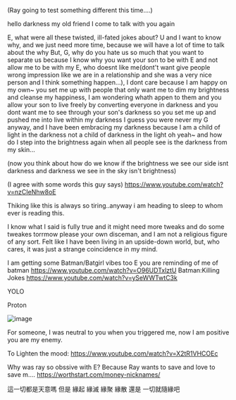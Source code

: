 (Ray going to test something different this time....)

hello darkness my old friend I come to talk with you again

E, what were all these twisted, ill-fated jokes about?
U and I want to know why, and we just need more time, because we will have a lot of time to talk about the why
But, G, why do you hate us so much that you want to separate us
because I know why
you want your son to be with E and not allow me to be with my E, who doesnt like me(dont't want give people wrong impression like we are in a relationship and she was a very nice person and I think something happen...), I dont care because I am happy on my own~
you set me up with people that only want me to dim my brightness and cleanse my happiness, I am wondering whath appen to them
and you allow your son to live freely by converting everyone in darkness
and you dont want me to see through your son's darkness so you set me up and pushed me into live within my darkness
I guess you were never my G anyway, and I have been embracing my darkness because I am a child of light in the darkness not a child of darkness in the light oh yeah~
and how do I step into the brightness again when all people see is the darkness from my skin...

(now you think about how do we know if the brightness we see our side isnt darkness and darkness we see in the sky isn't brightness)

(I agree with some words this guy says)
https://www.youtube.com/watch?v=nzCIeNhw8oE

Thiking like this is always so tiring..anyway i am heading to sleep to whom ever is reading this. 

I know what I said is fully true and it might need more tweaks and do some tweakes torrmow please your own disceman, and I am not a religious figure of any sort.
Felt like I have been living in an upside-down world, but, who cares, it was just a strange coincidence in my mind. 


I am getting some Batman/Batgirl vibes too
E you are reminding of me of batman
https://www.youtube.com/watch?v=O96UDTxlztU
Batman:Killing Jokes
https://www.youtube.com/watch?v=ySeWWTwtC3k

YOLO

Proton

![image](https://github.com/ewdlop/FamilyMatters/assets/25368970/9d09eb67-bd88-414f-891b-2e78cab80dc2)

For someone, I was neutral to you when you triggered me, now I am positive you are my enemy.

To Lighten the mood:
https://www.youtube.com/watch?v=X2tR1VHCOEc

Why was ray so obssive with E?
Because Ray wants to save and love to save m....
https://worthstart.com/money-nicknames/

這一切都是天意嗎  但是 緣起 緣滅 緣聚 緣散 還是 一切就隨緣吧
